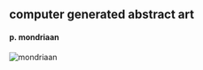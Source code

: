 
## computer generated abstract art

#### p. mondriaan
![mondriaan](https://raw.githubusercontent.com/koraysaritas/imart/master/src/mondriaan.png)